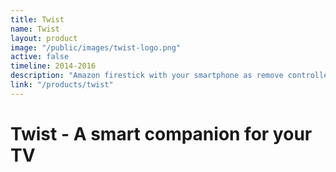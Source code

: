 ```yaml
---
title: Twist
name: Twist
layout: product
image: "/public/images/twist-logo.png"
active: false
timeline: 2014-2016
description: "Amazon firestick with your smartphone as remove controller."
link: "/products/twist"
---
```


# Twist - A smart companion for your TV